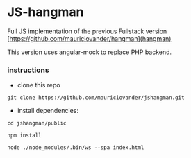 # JS-hangman

Full JS implementation of the previous Fullstack version [https://github.com/mauriciovander/hangman](hangman)

This version uses angular-mock to replace PHP backend. 

### instructions

- clone this repo

```
git clone https://github.com/mauriciovander/jshangman.git
```

- install dependencies: 

```
cd jshangman/public

npm install 

node ./node_modules/.bin/ws --spa index.html 

```


